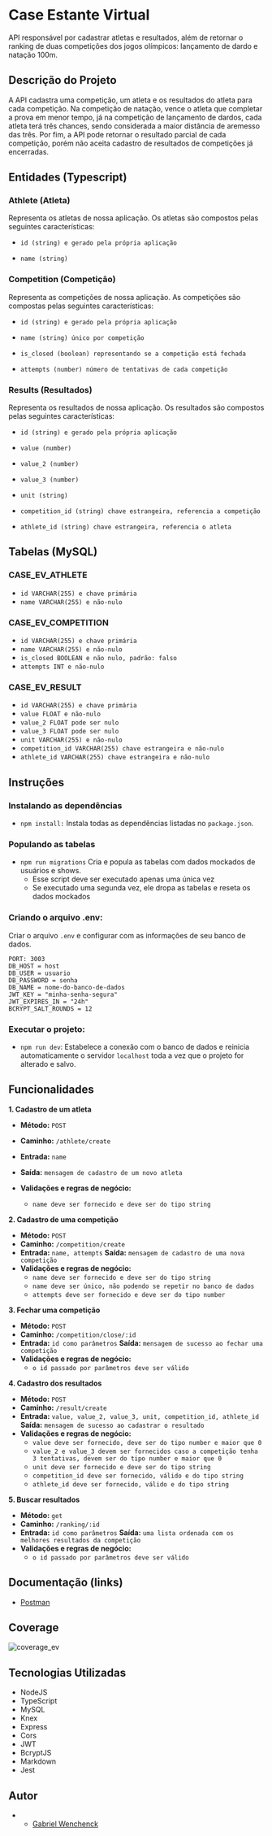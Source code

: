 # Case Estante Virtual

API responsável por cadastrar atletas e resultados, além de retornar o ranking de duas competições dos jogos olímpicos: lançamento de dardo e natação 100m.

## Descrição do Projeto

A API cadastra uma competição, um atleta e os resultados do atleta para cada competição. Na competição de natação, vence o atleta que completar a prova em menor tempo, já na competição de lançamento de dardos, cada atleta terá três chances, sendo considerada a maior distância de aremesso das três. Por fim, a API pode retornar o resultado parcial de cada competição, porém não aceita cadastro de resultados de competições já encerradas.

## Entidades (Typescript)

### Athlete (Atleta)

Representa os atletas de nossa aplicação. Os atletas são compostos pelas seguintes características:

- `id (string) e gerado pela própria aplicação `

- `name (string)`

### Competition (Competição)

Representa as competições de nossa aplicação. As competições são compostas pelas seguintes características:

- `id (string) e gerado pela própria aplicação`

- `name (string) único por competição`

- `is_closed (boolean) representando se a competição está fechada`

- `attempts (number) número de tentativas de cada competição`

### Results (Resultados)

Representa os resultados de nossa aplicação. Os resultados são compostos pelas seguintes características:

- `id (string) e gerado pela própria aplicação`

- `value (number) `

- `value_2 (number)`

- `value_3 (number)`

- `unit (string)`

- `competition_id (string) chave estrangeira, referencia a competição`

- `athlete_id (string) chave estrangeira, referencia o atleta`

## Tabelas (MySQL)

### CASE_EV_ATHLETE

- `id VARCHAR(255) e chave primária`
- `name VARCHAR(255) e não-nulo`

### CASE_EV_COMPETITION

- `id VARCHAR(255) e chave primária`
- `name VARCHAR(255) e não-nulo`
- `is_closed BOOLEAN e não nulo, padrão: falso`
- `attempts INT e não-nulo`

### CASE_EV_RESULT

- `id VARCHAR(255) e chave primária`
- `value FLOAT e não-nulo`
- `value_2 FLOAT pode ser nulo`
- `value_3 FLOAT pode ser nulo`
- `unit VARCHAR(255) e não-nulo`
- `competition_id VARCHAR(255) chave estrangeira e não-nulo`
- `athlete_id VARCHAR(255) chave estrangeira e não-nulo`

## Instruções

### Instalando as dependências

- `npm install:`
  Instala todas as dependências listadas no `package.json`.

### Populando as tabelas

- `npm run migrations`
  Cria e popula as tabelas com dados mockados de usuários e shows.
  - Esse script deve ser executado apenas uma única vez
  - Se executado uma segunda vez, ele dropa as tabelas e reseta os dados mockados

### Criando o arquivo .env:

Criar o arquivo `.env` e configurar com as informações de seu banco de dados.

```
PORT: 3003
DB_HOST = host
DB_USER = usuario
DB_PASSWORD = senha
DB_NAME = nome-do-banco-de-dados
JWT_KEY = "minha-senha-segura"
JWT_EXPIRES_IN = "24h"
BCRYPT_SALT_ROUNDS = 12
```

### Executar o projeto:

- `npm run dev`:
  Estabelece a conexão com o banco de dados e reinicia automaticamente o servidor `localhost` toda a vez que o projeto for alterado e salvo.

## Funcionalidades

**1. Cadastro de um atleta**

- **Método:** `POST `
- **Caminho:** `/athlete/create `
- **Entrada:** `name`
- **Saída:** `mensagem de cadastro de um novo atleta`
- **Validações e regras de negócio:**

  - `name deve ser fornecido e deve ser do tipo string`

**2. Cadastro de uma competição**

- **Método:** `POST `
- **Caminho:** `/competition/create`
- **Entrada:** `name, attempts`
  **Saída:** `mensagem de cadastro de uma nova competição`
- **Validações e regras de negócio:**
  - `name deve ser fornecido e deve ser do tipo string`
  - `name deve ser único, não podendo se repetir no banco de dados`
  - `attempts deve ser fornecido e deve ser do tipo number`

**3. Fechar uma competição**

- **Método:** `POST `
- **Caminho:** `/competition/close/:id`
- **Entrada:** `id como parâmetros`
  **Saída:** `mensagem de sucesso ao fechar uma competição`
- **Validações e regras de negócio:**
  - `o id passado por parâmetros deve ser válido`

**4. Cadastro dos resultados**

- **Método:** `POST `
- **Caminho:** `/result/create`
- **Entrada:** `value, value_2, value_3, unit, competition_id, athlete_id`
  **Saída:** `mensagem de sucesso ao cadastrar o resultado`
- **Validações e regras de negócio:**
  - `value deve ser fornecido, deve ser do tipo number e maior que 0`
  - `value_2 e value_3 devem ser fornecidos caso a competição tenha 3 tentativas, devem ser do tipo number e maior que 0`
  - `unit deve ser fornecido e deve ser do tipo string`
  - `competition_id deve ser fornecido, válido e do tipo string`
  - `athlete_id deve ser fornecido, válido e do tipo string`

**5. Buscar resultados**

- **Método:** `get `
- **Caminho:** `/ranking/:id`
- **Entrada:** `id como parâmetros`
  **Saída:** `uma lista ordenada com os melhores resultados da competição`
- **Validações e regras de negócio:**
  - `o id passado por parâmetros deve ser válido`

## Documentação (links)

- [Postman](https://documenter.getpostman.com/view/21578696/2s847EREDQ)

## Coverage
![coverage_ev](https://user-images.githubusercontent.com/104534121/214390444-d584e7c7-9291-4df5-b29d-1587043e84b8.png)

## Tecnologias Utilizadas

- NodeJS
- TypeScript
- MySQL
- Knex
- Express
- Cors
- JWT
- BcryptJS
- Markdown
- Jest

## Autor

- - [Gabriel Wenchenck](https://github.com/gabrielwenchenck)
